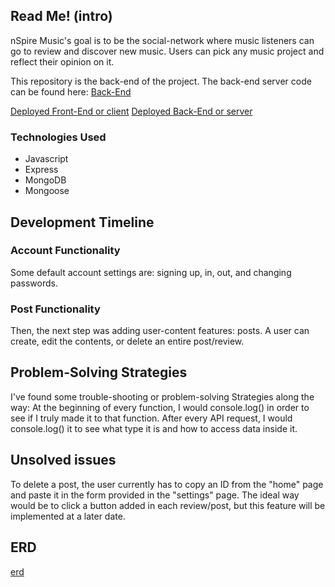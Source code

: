 ## Read Me! (intro)
nSpire Music's goal is to be the social-network where music listeners can go to review and
discover new music. Users can pick any music project and reflect their opinion on it.

This repository is the back-end of the project. The back-end server code
can be found here:
[Back-End](https://github.com/enrique-lol/project2-nspire)

[Deployed Front-End or client](https://enrique-lol.github.io/nspire-music-client/)
[Deployed Back-End or server](https://account.mongodb.com/account/login)


### Technologies Used
- Javascript
- Express
- MongoDB
- Mongoose


## Development Timeline
### Account Functionality
Some default account settings are: signing up, in, out, and changing passwords.

### Post Functionality
Then, the next step was adding user-content features: posts. A user can create, edit the contents, or delete an entire post/review.

## Problem-Solving Strategies
I've found some trouble-shooting or problem-solving Strategies along the way: At the beginning of every function, I would console.log() in order to see if I truly made it to that function. After every API request, I would console.log() it to see what type it is and how to access data inside it.

## Unsolved issues
To delete a post, the user currently has to copy an ID from the "home" page and paste it in the form provided in the "settings" page. The ideal way would be to click a button added in each review/post, but this feature will be implemented at a later date.

## ERD

[erd](https://i.imgur.com/Vre4Un7.png)
